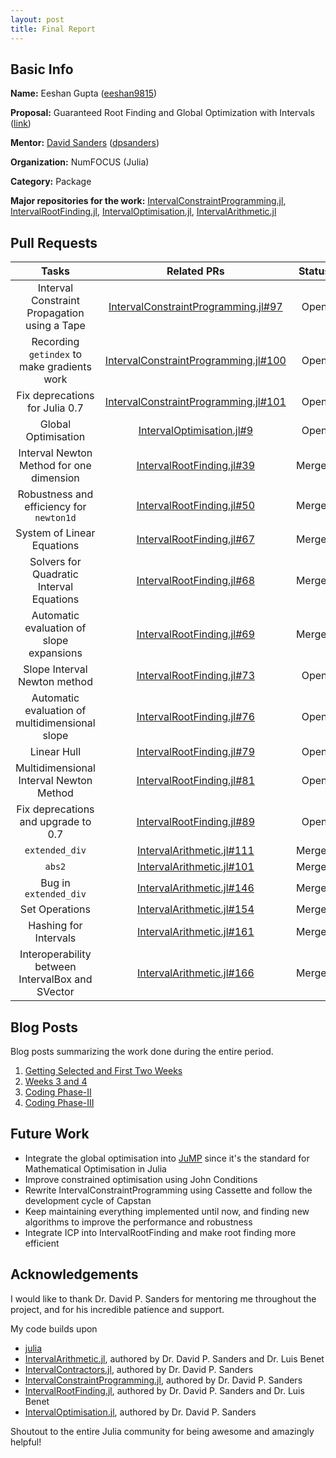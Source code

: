 ```yaml
---
layout: post
title: Final Report
---
```


## Basic Info

**Name:** Eeshan Gupta ([eeshan9815](https://github.com/eeshan9815))

**Proposal:** Guaranteed Root Finding and Global Optimization with Intervals ([link](https://summerofcode.withgoogle.com/projects/#5091150453538816))

**Mentor:** [David Sanders](http://sistemas.fciencias.unam.mx/~dsanders/) ([dpsanders](https://github.com/dpsanders))

**Organization:** NumFOCUS (Julia)

**Category:** Package

**Major repositories for the work:** [IntervalConstraintProgramming.jl](https://github.com/JuliaIntervals/IntervalConstraintProgramming.jl), [IntervalRootFinding.jl](https://github.com/JuliaIntervals/IntervalRootFinding.jl), [IntervalOptimisation.jl](https://github.com/JuliaIntervals/IntervalOptimisation.jl), [IntervalArithmetic.jl](https://github.com/JuliaIntervals/IntervalArithmetic.jl) 

## Pull Requests

| Tasks                 | Related PRs | Status |
|:---------------------:|:------------------:|:------:|
| Interval Constraint Propagation using a Tape | [IntervalConstraintProgramming.jl#97](https://github.com/JuliaIntervals/IntervalConstraintProgramming.jl/pull/97) | Open |
| Recording `getindex` to make gradients work  | [IntervalConstraintProgramming.jl#100](https://github.com/JuliaIntervals/IntervalConstraintProgramming.jl/pull/100) | Open |
| Fix deprecations for Julia 0.7  | [IntervalConstraintProgramming.jl#101](https://github.com/JuliaIntervals/IntervalConstraintProgramming.jl/pull/101) | Open |
| Global Optimisation | [IntervalOptimisation.jl#9](https://github.com/JuliaIntervals/IntervalOptimisation.jl/pull/9) | Open |
| Interval Newton Method for one dimension | [IntervalRootFinding.jl#39](https://github.com/JuliaIntervals/IntervalRootFinding.jl/pull/39) | Merged |
| Robustness and efficiency for `newton1d` | [IntervalRootFinding.jl#50](https://github.com/JuliaIntervals/IntervalRootFinding.jl/pull/50) | Merged |
| System of Linear Equations | [IntervalRootFinding.jl#67](https://github.com/JuliaIntervals/IntervalRootFinding.jl/pull/67) | Merged |
| Solvers for Quadratic Interval Equations | [IntervalRootFinding.jl#68](https://github.com/JuliaIntervals/IntervalRootFinding.jl/pull/68) | Merged |
| Automatic evaluation of slope expansions | [IntervalRootFinding.jl#69](https://github.com/JuliaIntervals/IntervalRootFinding.jl/pull/69) | Merged |
| Slope Interval Newton method | [IntervalRootFinding.jl#73](https://github.com/JuliaIntervals/IntervalRootFinding.jl/pull/73) | Open |
| Automatic evaluation of multidimensional slope | [IntervalRootFinding.jl#76](https://github.com/JuliaIntervals/IntervalRootFinding.jl/pull/76) | Open |
| Linear Hull | [IntervalRootFinding.jl#79](https://github.com/JuliaIntervals/IntervalRootFinding.jl/pull/79) | Open |
| Multidimensional Interval Newton Method | [IntervalRootFinding.jl#81](https://github.com/JuliaIntervals/IntervalRootFinding.jl/pull/81) | Open |
| Fix deprecations and upgrade to 0.7 | [IntervalRootFinding.jl#89](https://github.com/JuliaIntervals/IntervalRootFinding.jl/pull/89) | Open |
| `extended_div` | [IntervalArithmetic.jl#111](https://github.com/JuliaIntervals/IntervalArithmetic.jl/pull/111) | Merged |
| `abs2` | [IntervalArithmetic.jl#101](https://github.com/JuliaIntervals/IntervalArithmetic.jl/pull/101) | Merged |
| Bug in `extended_div` | [IntervalArithmetic.jl#146](https://github.com/JuliaIntervals/IntervalArithmetic.jl/pull/146) | Merged |
| Set Operations | [IntervalArithmetic.jl#154](https://github.com/JuliaIntervals/IntervalArithmetic.jl/pull/154) | Merged |
| Hashing for Intervals | [IntervalArithmetic.jl#161](https://github.com/JuliaIntervals/IntervalArithmetic.jl/pull/161) | Merged |
| Interoperability between IntervalBox and SVector | [IntervalArithmetic.jl#166](https://github.com/JuliaIntervals/IntervalArithmetic.jl/pull/166) | Merged |

## Blog Posts

Blog posts summarizing the work done during the entire period.

1. [Getting Selected and First Two Weeks](https://eeshan9815.github.io/blog-gsoc/getting-selected/)
2. [Weeks 3 and 4](https://eeshan9815.github.io/blog-gsoc/weeks-3-and-4/)
3. [Coding Phase-II](https://eeshan9815.github.io/blog-gsoc/coding-phase-2/)
4. [Coding Phase-III](https://eeshan9815.github.io/blog-gsoc/coding-phase-3/)


## Future Work

- Integrate the global optimisation into [JuMP](https://github.com/JuliaOpt/JuMP.jl/) since it's the standard for Mathematical Optimisation in Julia
- Improve constrained optimisation using John Conditions
- Rewrite IntervalConstraintProgramming using Cassette and follow the development cycle of Capstan
- Keep maintaining everything implemented until now, and finding new algorithms to improve the performance and robustness
- Integrate ICP into IntervalRootFinding and make root finding more efficient

## Acknowledgements

I would like to thank Dr. David P. Sanders for mentoring me throughout the project, and for his incredible patience and support.

My code builds upon 
- [julia](https://github.com/JuliaLang/julia)
- [IntervalArithmetic.jl](https://github.com/JuliaIntervals/IntervalArithmetic.jl), authored by Dr. David P. Sanders and Dr. Luis Benet
- [IntervalContractors.jl](https://github.com/JuliaIntervals/IntervalContractors.jl), authored by Dr. David P. Sanders
- [IntervalConstraintProgramming.jl](https://github.com/JuliaIntervals/IntervalConstraintProgramming.jl), authored by Dr. David P. Sanders
- [IntervalRootFinding.jl](https://github.com/JuliaIntervals/IntervalRootFinding.jl), authored by Dr. David P. Sanders and Dr. Luis Benet
- [IntervalOptimisation.jl](https://github.com/JuliaIntervals/IntervalOptimisation.jl), authored by Dr. David P. Sanders

Shoutout to the entire Julia community for being awesome and amazingly helpful!
